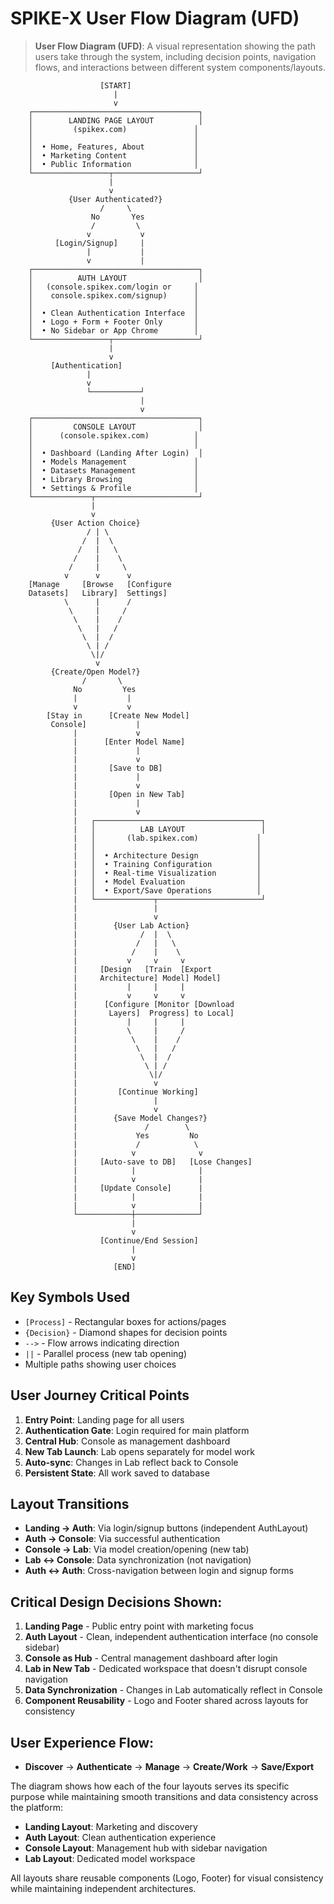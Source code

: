 # SPIKE-X User Flow Diagram (UFD)

> **User Flow Diagram (UFD)**: A visual representation showing the path users take through the system, including decision points, navigation flows, and interactions between different system components/layouts.

```
                    [START]
                       |
                       v
    ┌─────────────────────────────────────┐
    │        LANDING PAGE LAYOUT          │
    │         (spikex.com)               │
    │                                    │
    │  • Home, Features, About           │
    │  • Marketing Content               │
    │  • Public Information              │
    └─────────────────┬───────────────────┘
                      |
                      v
             {User Authenticated?}
                    /     \
                  No       Yes
                  /         \
                 v           v
          [Login/Signup]     |
                 |           |
                 v           |
    ┌─────────────────────────────────────┐
    │          AUTH LAYOUT                │
    │   (console.spikex.com/login or     │
    │    console.spikex.com/signup)      │
    │                                    │
    │  • Clean Authentication Interface  │
    │  • Logo + Form + Footer Only       │
    │  • No Sidebar or App Chrome        │
    └─────────────────┬───────────────────┘
                      |
                      v
         [Authentication]
                 |
                 v
                 └───────────┘
                             |
                             v
    ┌─────────────────────────────────────┐
    │         CONSOLE LAYOUT              │
    │      (console.spikex.com)          │
    │                                    │
    │  • Dashboard (Landing After Login)  │
    │  • Models Management               │
    │  • Datasets Management             │
    │  • Library Browsing                │
    │  • Settings & Profile              │
    └─────────────┬───────────────────────┘
                  |
                  v
         {User Action Choice}
                 / | \
                /  |  \
               /   |   \
              /    |    \
             /     |     \
            v      v      v
    [Manage     [Browse   [Configure
    Datasets]   Library]  Settings]
            \      |      /
             \     |     /
              \    |    /
               \   |   /
                \  |  /
                 \ | /
                  \|/
                   v
         {Create/Open Model?}
                /       \
              No         Yes
              |           |
              v           v
        [Stay in      [Create New Model]
         Console]           |
              |             v
              |      [Enter Model Name]
              |             |
              |             v
              |       [Save to DB]
              |             |
              |             v
              |       [Open in New Tab]
              |             |
              |             v
              |   ┌─────────────────────────────────────┐
              |   │          LAB LAYOUT                 │
              |   │       (lab.spikex.com)             │
              |   │                                    │
              |   │  • Architecture Design             │
              |   │  • Training Configuration          │
              |   │  • Real-time Visualization         │
              |   │  • Model Evaluation                │
              |   │  • Export/Save Operations          │
              |   └─────────────┬───────────────────────┘
              |                 |
              |                 v
              |        {User Lab Action}
              |              /  |  \
              |             /   |   \
              |            /    |    \
              |           v     v     v
              |     [Design   [Train  [Export
              |     Architecture] Model] Model]
              |           |     |     |
              |           v     v     v
              |      [Configure [Monitor [Download
              |       Layers]  Progress] to Local]
              |           |     |     |
              |           \     |     /
              |            \    |    /
              |             \   |   /
              |              \  |  /
              |               \ | /
              |                \|/
              |                 v
              |         [Continue Working]
              |                 |
              |                 v
              |        {Save Model Changes?}
              |               /        \
              |             Yes         No
              |             /            \
              |            v              v
              |     [Auto-save to DB]   [Lose Changes]
              |            |              |
              |            v              |
              |     [Update Console]      |
              |            |              |
              |            v              |
              └────────────┼──────────────┘
                           |
                           v
                    [Continue/End Session]
                           |
                           v
                       [END]
```

## Key Symbols Used

- `[Process]` - Rectangular boxes for actions/pages
- `{Decision}` - Diamond shapes for decision points
- `-->` - Flow arrows indicating direction
- `||` - Parallel process (new tab opening)
- Multiple paths showing user choices

## User Journey Critical Points

1. **Entry Point**: Landing page for all users
2. **Authentication Gate**: Login required for main platform
3. **Central Hub**: Console as management dashboard
4. **New Tab Launch**: Lab opens separately for model work
5. **Auto-sync**: Changes in Lab reflect back to Console
6. **Persistent State**: All work saved to database

## Layout Transitions

- **Landing → Auth**: Via login/signup buttons (independent AuthLayout)
- **Auth → Console**: Via successful authentication
- **Console → Lab**: Via model creation/opening (new tab)
- **Lab ↔ Console**: Data synchronization (not navigation)
- **Auth ↔ Auth**: Cross-navigation between login and signup forms

## **Critical Design Decisions Shown:**

1. **Landing Page** - Public entry point with marketing focus
2. **Auth Layout** - Clean, independent authentication interface (no console sidebar)
3. **Console as Hub** - Central management dashboard after login
4. **Lab in New Tab** - Dedicated workspace that doesn't disrupt console navigation
5. **Data Synchronization** - Changes in Lab automatically reflect in Console
6. **Component Reusability** - Logo and Footer shared across layouts for consistency

## **User Experience Flow:**
- **Discover** → **Authenticate** → **Manage** → **Create/Work** → **Save/Export**

The diagram shows how each of the four layouts serves its specific purpose while maintaining smooth transitions and data consistency across the platform:

- **Landing Layout**: Marketing and discovery
- **Auth Layout**: Clean authentication experience  
- **Console Layout**: Management hub with sidebar navigation
- **Lab Layout**: Dedicated model workspace

All layouts share reusable components (Logo, Footer) for visual consistency while maintaining independent architectures.
